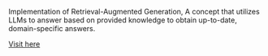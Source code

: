 Implementation of Retrieval-Augmented Generation, A concept that utilizes LLMs to answer based on provided knowledge to obtain up-to-date, domain-specific answers. <br>

[Visit here](ragbotbyfahad.streamlit.app)
